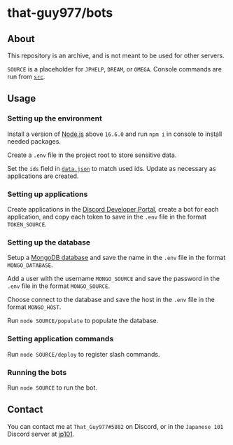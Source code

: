 # that-guy977/bots

## About

This repository is an archive, and is not meant to be used for other servers.

`SOURCE` is a placeholder for `JPHELP`, `DREAM`, or `OMEGA`. Console commands are run from [`src`](src).

## Usage

### Setting up the environment

Install a version of [Node.js](https://nodejs.org) above `16.6.0` and run `npm i` in console to install needed packages.

Create a `.env` file in the project root to store sensitive data.

Set the `ids` field in [`data.json`](src/shared/data.json) to match used ids. Update as necessary as applications are created.

### Setting up applications

Create applications in the [Discord Developer Portal](https://discord.com/developers), create a bot for each application, and copy each token to save in the `.env` file in the format `TOKEN_SOURCE`.

### Setting up the database

Setup a [MongoDB database](https://mongodb.com/) and save the name in the `.env` file in the format `MONGO_DATABASE`.

Add a user with the username `MONGO_SOURCE` and save the password in the `.env` file in the format `MONGO_SOURCE`.

Choose connect to the database and save the host in the `.env` file in the format `MONGO_HOST`.

Run `node SOURCE/populate` to populate the database.

### Setting application commands

Run `node SOURCE/deploy` to register slash commands.

### Running the bots

Run `node SOURCE` to run the bot.

## Contact
You can contact me at `That_Guy977#5882` on Discord, or in the `Japanese 101` Discord server at [jp101](https://discord.gg/jp101).
